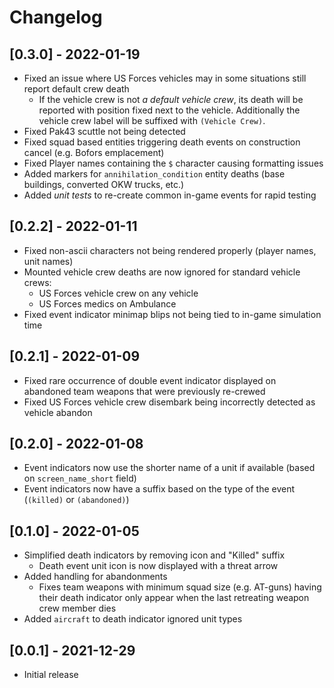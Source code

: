 # Changelog 

## [0.3.0] - 2022-01-19
- Fixed an issue where US Forces vehicles may in some situations still report default crew death
    - If the vehicle crew is not _a default vehicle crew_, its death will be reported with position fixed next to the vehicle. Additionally the vehicle crew label will be suffixed with `(Vehicle Crew)`.
- Fixed Pak43 scuttle not being detected
- Fixed squad based entities triggering death events on construction cancel (e.g. Bofors emplacement)
- Fixed Player names containing the `$` character causing formatting issues
- Added markers for `annihilation_condition` entity deaths (base buildings, converted OKW trucks, etc.)
- Added _unit tests_ to re-create common in-game events for rapid testing

## [0.2.2] - 2022-01-11
- Fixed non-ascii characters not being rendered properly (player names, unit names)
- Mounted vehicle crew deaths are now ignored for standard vehicle crews:
    - US Forces vehicle crew on any vehicle
    - US Forces medics on Ambulance
- Fixed event indicator minimap blips not being tied to in-game simulation time

## [0.2.1] - 2022-01-09
- Fixed rare occurrence of double event indicator displayed on abandoned team weapons that were previously re-crewed
- Fixed US Forces vehicle crew disembark being incorrectly detected as vehicle abandon 

## [0.2.0] - 2022-01-08
- Event indicators now use the shorter name of a unit if available (based on `screen_name_short` field)
- Event indicators now have a suffix based on the type of the event (`(killed)` or `(abandoned)`)

## [0.1.0] - 2022-01-05
- Simplified death indicators by removing icon and "Killed" suffix
    - Death event unit icon is now displayed with a threat arrow
- Added handling for abandonments
    - Fixes team weapons with minimum squad size (e.g. AT-guns) having their death indicator only appear when the last retreating weapon crew member dies
- Added `aircraft` to death indicator ignored unit types

## [0.0.1] - 2021-12-29
- Initial release
